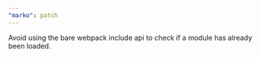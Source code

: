 ```yaml
---
"marko": patch
---
```


Avoid using the bare webpack include api to check if a module has already been loaded.
